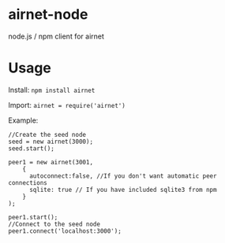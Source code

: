 airnet-node
===========

node.js / npm client for airnet

Usage
==========
Install: `npm install airnet`

Import: `airnet = require('airnet')`

Example:

```
//Create the seed node
seed = new airnet(3000);
seed.start();

peer1 = new airnet(3001,
    {
      autoconnect:false, //If you don't want automatic peer connections
      sqlite: true // If you have included sqlite3 from npm
    }
);

peer1.start();
//Connect to the seed node
peer1.connect('localhost:3000');
```
